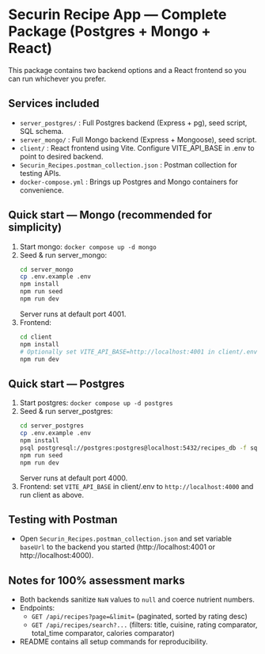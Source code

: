 # Securin Recipe App — Complete Package (Postgres + Mongo + React)

This package contains two backend options and a React frontend so you can run whichever you prefer.

## Services included
- `server_postgres/` : Full Postgres backend (Express + pg), seed script, SQL schema.
- `server_mongo/` : Full Mongo backend (Express + Mongoose), seed script.
- `client/` : React frontend using Vite. Configure VITE_API_BASE in .env to point to desired backend.
- `Securin_Recipes.postman_collection.json` : Postman collection for testing APIs.
- `docker-compose.yml` : Brings up Postgres and Mongo containers for convenience.

## Quick start — Mongo (recommended for simplicity)
1. Start mongo: `docker compose up -d mongo`
2. Seed & run server_mongo:
   ```bash
   cd server_mongo
   cp .env.example .env
   npm install
   npm run seed
   npm run dev
   ```
   Server runs at default port 4001.
3. Frontend:
   ```bash
   cd client
   npm install
   # Optionally set VITE_API_BASE=http://localhost:4001 in client/.env
   npm run dev
   ```

## Quick start — Postgres
1. Start postgres: `docker compose up -d postgres`
2. Seed & run server_postgres:
   ```bash
   cd server_postgres
   cp .env.example .env
   npm install
   psql postgresql://postgres:postgres@localhost:5432/recipes_db -f sql/schema.sql
   npm run seed
   npm run dev
   ```
   Server runs at default port 4000.
3. Frontend: set `VITE_API_BASE` in client/.env to `http://localhost:4000` and run client as above.

## Testing with Postman
- Open `Securin_Recipes.postman_collection.json` and set variable `baseUrl` to the backend you started (http://localhost:4001 or http://localhost:4000).

## Notes for 100% assessment marks
- Both backends sanitize `NaN` values to `null` and coerce nutrient numbers.
- Endpoints:
  - `GET /api/recipes?page=&limit=` (paginated, sorted by rating desc)
  - `GET /api/recipes/search?...` (filters: title, cuisine, rating comparator, total_time comparator, calories comparator)
- README contains all setup commands for reproducibility.
